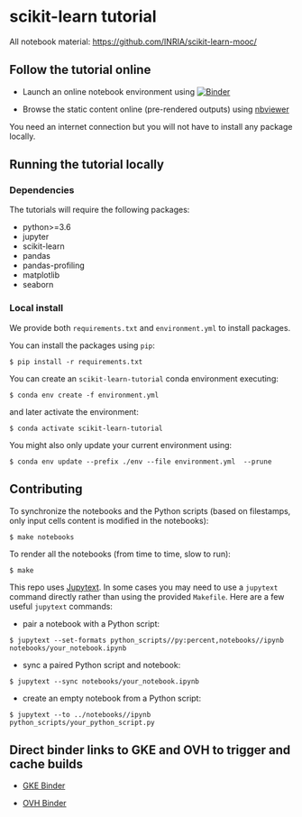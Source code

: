 # scikit-learn tutorial

All notebook material: https://github.com/INRIA/scikit-learn-mooc/

## Follow the tutorial online

- Launch an online notebook environment using [![Binder](https://mybinder.org/badge_logo.svg)](
               https://mybinder.org/v2/gh/INRIA/scikit-learn-mooc/master?urlpath=lab)

- Browse the static content online (pre-rendered outputs) using [nbviewer](
  https://nbviewer.jupyter.org/github/INRIA/scikit-learn-mooc/tree/master/rendered_notebooks/)

You need an internet connection but you will not have to install any package
locally.


## Running the tutorial locally

### Dependencies

The tutorials will require the following packages:

* python>=3.6
* jupyter
* scikit-learn
* pandas
* pandas-profiling
* matplotlib
* seaborn

### Local install

We provide both `requirements.txt` and `environment.yml` to install packages.

You can install the packages using `pip`:

```
$ pip install -r requirements.txt
```

You can create an `scikit-learn-tutorial` conda environment executing:

```
$ conda env create -f environment.yml
```

and later activate the environment:

```
$ conda activate scikit-learn-tutorial
```

You might also only update your current environment using:

```
$ conda env update --prefix ./env --file environment.yml  --prune
```

## Contributing

To synchronize the notebooks and the Python scripts (based on filestamps, only
input cells content is modified in the notebooks):

```
$ make notebooks
```

To render all the notebooks (from time to time, slow to run):

```
$ make
```

This repo uses [Jupytext](https://jupytext.readthedocs.io/). In some cases you
may need to use a `jupytext` command directly rather than using the provided
`Makefile`. Here are a few useful `jupytext` commands:
- pair a notebook with a Python script:
```
$ jupytext --set-formats python_scripts//py:percent,notebooks//ipynb notebooks/your_notebook.ipynb
```
- sync a paired Python script and notebook:
```
$ jupytext --sync notebooks/your_notebook.ipynb
```
- create an empty notebook from a Python script:
```
$ jupytext --to ../notebooks//ipynb python_scripts/your_python_script.py
```

## Direct binder links to GKE and OVH to trigger and cache builds

- [GKE Binder](https://gke.mybinder.org/v2/gh/lesteve/scikit-learn-tutorial/master?urlpath=lab)

- [OVH Binder](https://ovh.mybinder.org/v2/gh/lesteve/scikit-learn-tutorial/master?urlpath=lab)
